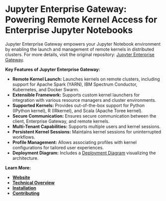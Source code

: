 # Jupyter Enterprise Gateway: Powering Remote Kernel Access for Enterprise Jupyter Notebooks

Jupyter Enterprise Gateway empowers your Jupyter Notebook environment by enabling the launch and management of remote kernels in distributed clusters.  For more details, visit the original repository:  [Jupyter Enterprise Gateway](https://github.com/jupyter-server/enterprise_gateway).

**Key Features of Jupyter Enterprise Gateway:**

*   **Remote Kernel Launch:** Launches kernels on remote clusters, including support for Apache Spark (YARN), IBM Spectrum Conductor, Kubernetes, and Docker Swarm.
*   **Extensible Framework:** Supports custom kernel launchers for integration with various resource managers and cluster environments.
*   **Supported Kernels:** Provides out-of-the-box support for Python (IPython kernel), R (IRkernel), and Scala (Apache Toree kernel).
*   **Secure Communication:**  Ensures secure communication between the client, Enterprise Gateway, and remote kernels.
*   **Multi-Tenant Capabilities:** Supports multiple users and kernel sessions.
*   **Persistent Kernel Sessions:** Maintains kernel sessions for uninterrupted workflows.
*   **Profile Management:**  Allows associating profiles with kernel configurations for tailored user experiences.
*   **Deployment Diagram:** Includes a [Deployment Diagram](https://github.com/jupyter-server/enterprise_gateway/blob/main/docs/source/images/deployment.png?raw=true) visualizing the architecture.

**Learn More:**

*   **[Website](https://jupyter-enterprise-gateway.readthedocs.io/)**
*   **[Technical Overview](https://jupyter-enterprise-gateway.readthedocs.io/en/latest/contributors/system-architecture.html)**
*   **[Installation](https://jupyter-enterprise-gateway.readthedocs.io/en/latest/users/index.html)**
*   **[Contributing](https://jupyter-enterprise-gateway.readthedocs.io/en/latest/contributors/contrib.html)**